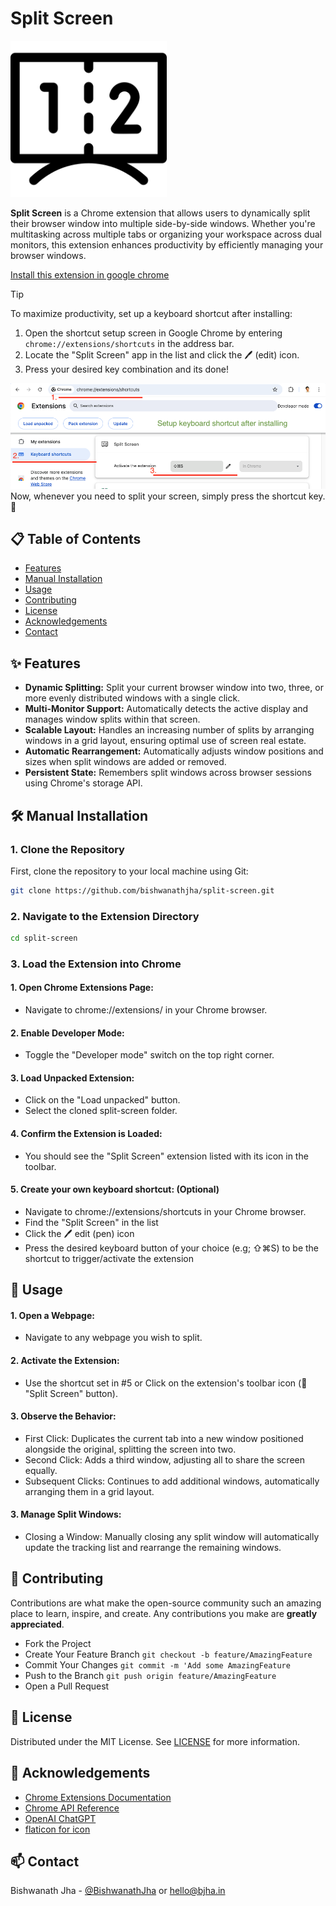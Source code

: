# Split Screen

<img src="assets/icons/icon.png" alt="Logo" width="250">

**Split Screen** is a Chrome extension that allows users to dynamically split their browser window into multiple side-by-side windows. Whether you're multitasking across multiple tabs or organizing your workspace across dual monitors, this extension enhances productivity by efficiently managing your browser windows.

<a href="https://chromewebstore.google.com/detail/split-screen/fpoojapmpfdminipddohflbhilkjbmjj?utm_source=github" target="_blank">Install this extension in google chrome</a>

> [!TIP]
> To maximize productivity, set up a keyboard shortcut after installing:
> 
> 1. Open the shortcut setup screen in Google Chrome by entering `chrome://extensions/shortcuts` in the address bar.
> 2. Locate the "Split Screen" app in the list and click the 🖊️ (edit) icon.
> 3. Press your desired key combination and its done!
> <img src="assets/img/shortcut-tip.png" alt="shortcut-tip">
> Now, whenever you need to split your screen, simply press the shortcut key. 🚀



## 📋 **Table of Contents**

- [Features](#-features)
- [Manual Installation](#-manual-installation)
- [Usage](#-usage)
- [Contributing](#-contributing)
- [License](#-license)
- [Acknowledgements](#-acknowledgements)
- [Contact](#-contact)

## ✨ **Features**

- **Dynamic Splitting:** Split your current browser window into two, three, or more evenly distributed windows with a single click.
- **Multi-Monitor Support:** Automatically detects the active display and manages window splits within that screen.
- **Scalable Layout:** Handles an increasing number of splits by arranging windows in a grid layout, ensuring optimal use of screen real estate.
- **Automatic Rearrangement:** Automatically adjusts window positions and sizes when split windows are added or removed.
- **Persistent State:** Remembers split windows across browser sessions using Chrome's storage API.

## 🛠️ **Manual Installation**

### **1. Clone the Repository**

First, clone the repository to your local machine using Git:

```bash
git clone https://github.com/bishwanathjha/split-screen.git
```

### **2. Navigate to the Extension Directory**
```bash
cd split-screen
```


### **3. Load the Extension into Chrome**

#### 1. Open Chrome Extensions Page:
- Navigate to chrome://extensions/ in your Chrome browser.

#### 2. Enable Developer Mode:
- Toggle the "Developer mode" switch on the top right corner.

#### 3. Load Unpacked Extension:
- Click on the "Load unpacked" button.
- Select the cloned split-screen folder.

#### 4. Confirm the Extension is Loaded:
- You should see the "Split Screen" extension listed with its icon in the toolbar.

#### 5. Create your own keyboard shortcut: (Optional)
- Navigate to chrome://extensions/shortcuts in your Chrome browser.
- Find the "Split Screen" in the list
- Click the 🖊️ edit (pen) icon
- Press the desired keyboard button of your choice (e.g; ⇧⌘S) to be the shortcut to trigger/activate the extension

## 🚀 Usage 

#### 1. Open a Webpage:
- Navigate to any webpage you wish to split.

#### 2. Activate the Extension:
- Use the shortcut set in #5 or Click on the extension's toolbar icon (🔗 "Split Screen" button).

#### 3. Observe the Behavior:
- First Click: Duplicates the current tab into a new window positioned alongside the original, splitting the screen into two.
- Second Click: Adds a third window, adjusting all to share the screen equally.
- Subsequent Clicks: Continues to add additional windows, automatically arranging them in a grid layout.

#### 3. Manage Split Windows:
- Closing a Window: Manually closing any split window will automatically update the tracking list and rearrange the remaining windows.

## 🙌 Contributing
Contributions are what make the open-source community such an amazing place to learn, inspire, and create. Any contributions you make are **greatly appreciated**.

- Fork the Project
- Create Your Feature Branch `git checkout -b feature/AmazingFeature`
- Commit Your Changes `git commit -m 'Add some AmazingFeature`
- Push to the Branch `git push origin feature/AmazingFeature`
- Open a Pull Request

## 📄 License
Distributed under the MIT License. See [LICENSE](https://github.com/bishwanathjha/split-screen/blob/main/LICENSE) for more information.


## 🙏 Acknowledgements
- [Chrome Extensions Documentation](https://developer.chrome.com/docs/extensions/)
- [Chrome API Reference](https://developer.chrome.com/docs/extensions/reference/)
- [OpenAI ChatGPT](https://chat.openai.com/)
- [flaticon for icon](https://www.flaticon.com)

##  📫 Contact
Bishwanath Jha - [@BishwanathJha](https://x.com/BishwanathJha) or hello@bjha.in